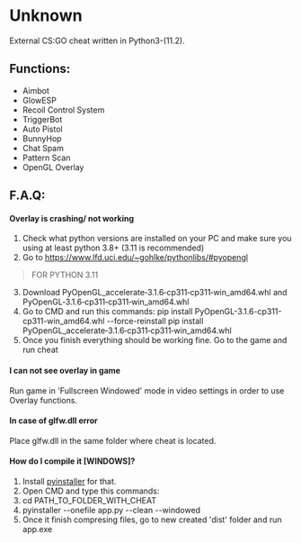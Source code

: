 # Unknown
External CS:GO cheat written in Python3-(11.2).

## Functions:
- Aimbot
- GlowESP
- Recoil Control System
- TriggerBot
- Auto Pistol
- BunnyHop
- Chat Spam
- Pattern Scan
- OpenGL Overlay


## F.A.Q:
#### Overlay is crashing/ not working
1. Check what python versions are installed on your PC and make sure you using at least python 3.8+ (3.11 is recommended)
2. Go to https://www.lfd.uci.edu/~gohlke/pythonlibs/#pyopengl
>FOR PYTHON 3.11
3. Download PyOpenGL_accelerate‑3.1.6‑cp311‑cp311‑win_amd64.whl and PyOpenGL‑3.1.6‑cp311‑cp311‑win_amd64.whl
4. Go to CMD and run this commands:
pip install PyOpenGL-3.1.6-cp311-cp311-win_amd64.whl --force-reinstall
pip install PyOpenGL_accelerate‑3.1.6‑cp311‑cp311‑win_amd64.whl
5. Once you finish everything should be working fine. Go to the game and run cheat
#### I can not see overlay in game
Run game in 'Fullscreen Windowed' mode in video settings in order to use Overlay functions.
#### In case of glfw.dll error
Place glfw.dll in the same folder where cheat is located.
#### How do I compile it [WINDOWS]?
1. Install [pyinstaller](https://github.com/pyinstaller/pyinstaller) for that.
2. Open CMD and type this commands:
3. cd PATH_TO_FOLDER_WITH_CHEAT
4. pyinstaller --onefile app.py --clean --windowed
5. Once it finish compresing files, go to new created 'dist' folder and run app.exe
